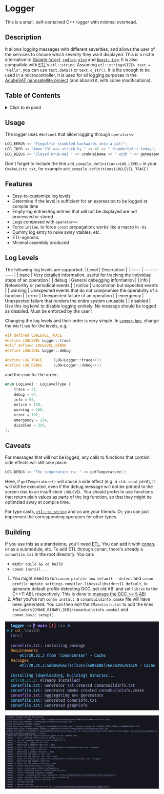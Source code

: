 # Logger

This is a small, self-contained C++ logger with minimal overhead.

## Description

It allows logging messages with different severities, and allows the user of the services to choose which severity they want displayed.
This is a niche alternative to [Google (`glog`)](), [`spdlog`](), [`plog`]() and [`Boost::Log`]().
It is also compatible with [ETL]()'s `etl::string`. Assuming `etl::string<SIZE> text = "Hello"`, you can use `text.data()` or `text.c_str()`.
It is lite enough to be used in a microcontroller.
It is used for all logging purposes in the [AcubeSAT nanosatellite project](https://acubesat.spacedot.gr/) (and aboard it, with some modifications).

## Table of Contents

<details>
<summary>Click to expand</summary>

- [Logger](#logger)
	- [Description](#description)
	- [Table of Contents](#table-of-contents)
	- [Usage](#usage)
	- [Features](#features)
	- [Log Levels](#log-levels)
	- [Caveats](#caveats)
	- [Building](#building)

</details>

## Usage

The logger uses `#define`s that allow logging through `operator<<`:
```cpp
LOG_ERROR << "Fingolfin stumbled backwards into a pit!";
LOG_INFO << "Amon Sûl was struck by " << 42 << " thunderbolts today";
LOG_DEBUG << "Slayed Uruk-Hai " << urukHaiName << " with " << getWeapon(adventurerName);
```

Don't forget to include the line `add_compile_definitions<LOG_LEVEL>` in your `CmakeLists.txt`, for example `add_compile_definitions(LOGLEVEL_TRACE)`.

## Features

- Easy-to-customize log levels
- Determine if the level is sufficient for an expression to be logged at compile time
- Empty log entries/log entries that will not be displayed are not processed or stored
- Logs composed with `operator<<`
- Force `inline`, to force `const` propagation; works like a macro in `-O1`
- Dummy log entry to nuke away vtables, etc.
- ETL-agnostic
- Minimal assembly produced

## Log Levels

The following log levels are supported:
| Level | Description |
| ----- | ----------- |
| trace | Very detailed information, useful for tracking the individual steps of an operation |
| debug | General debugging information |
| info | Noteworthy or periodical events |
| notice | Uncommon but expected events |
| warning | Unexpected events that do not compromise the operability of a function |
| error | Unexpected failure of an operation |
| emergency | Unexpected failure that renders the entire system unusable |
| disabled | Use this log level to disable logging entirely. No message should be logged as disabled. Must be enforced by the user |

Changing the log levels and their order is very simple.
In [`Logger.hpp`](), change the `#define`s for the levels, e.g.:
```cpp
#if defined LOGLEVEL_TRACE
#define LOGLEVEL Logger::trace
#elif defined LOGLEVEL_DEBUG
#define LOGLEVEL Logger::debug
```

```cpp
#define LOG_TRACE     (LOG<Logger::trace>())
#define LOG_DEBUG     (LOG<Logger::debug>())
```

and the `enum` for the order:
```cpp
enum LogLevel : LogLevelType {
	trace = 32,
	debug = 64,
	info = 96,
	notice = 128,
	warning = 160,
	error = 192,
	emergency = 254,
	disabled = 255,
};
```

## Caveats

For messages that will not be logged, any calls to functions that contain side effects will still take place:
```cpp
LOG_DEBUG << "The temperature is: " << getTemperature();
```

Here, if `getTemperature()` will cause a side effect (e.g. a `std::cout` print), it will still be executed, even if the debug message will not be printed to the screen due to an insufficient `LOGLEVEL`. You should prefer to use functions that return plain values as parts of the log function, so that they might be optimzied away at compile time.

For type casts, [`etl::to_string`](https://www.etlcpp.com/to_string.html) and co are your friends. Or, you can just implement the corresponding operators for other types.

## Building

If you use this as a standalone, you'll need [ETL](https://github.com/ETLCPP/etl).
You can add it with [conan](https://conan.io/), or as a submodule, etc.
To add ETL through conan, there's already a `conanfile.txt` in the root directory. You can:

- `mkdir build && cd build`
- `conan install ..`

1. You might need to run `conan profile new default --detect` and `conan profile update settings.compiler.libcxx=libstdc++11 default`, to generate default profile detecting GCC, set old ABI and set `libcxx` to the C++11 ABI, respectively. This is done to [manage the GCC >= 5 ABI](https://docs.conan.io/en/latest/howtos/manage_gcc_abi.html#manage-gcc-abi)
2. After you've run `conan install`, a `conanbuildinfo.cmake` file will have been generated. You can then edit the `CMakeLists.txt` to add the lines `include(${CMAKE_BINARY_DIR}/conanbuildinfo.cmake)` and `conan_basic_setup()`

![conan install example output](assets/conan-install.png)

![logger building](assets/build.png)
